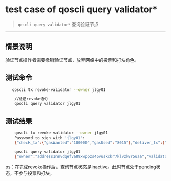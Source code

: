 # test case of qoscli query validator*

> `qoscli query validator*` 查询验证节点

---

## 情景说明

验证节点操作者需要撤销验证节点，放弃网络中的投票和打块角色。

## 测试命令

```bash
   qoscli tx revoke-validator --owner jlgy01

    //验证revoke语句
    qoscli query validator jlgy01
```

## 测试结果

```bash
    qoscli tx revoke-validator --owner jlgy01
    Password to sign with 'jlgy01':
    {"check_tx":{"gasWanted":"100000","gasUsed":"8015"},"deliver_tx":{"gasWanted":"100000","gasUsed":"20030","tags":[{"key":"YWN0aW9u","value":"cmV2b2tlLXZhbGlkYXRvcg=="},{"key":"dmFsaWRhdG9y","value":"YWRkcmVzczFkZWNuNjhldWVjNWRzZ3hyanB2N3Q1eWR5OHR5ZDc1dzhncnlhZg=="},{"key":"b3duZXI=","value":"YWRkcmVzczFubnZkcWVmdmE4OXh3cHB6czQ2dnVza2NrcjdrbHZ6azhyNXVhYQ=="}]},"hash":"048DA2D5A9BB32399608A54550010CB9D02AE1A063D9BA6448125418319999B3","height":"607716"}

    qoscli query validator jlgy01
    {"owner":"address1nnvdqefva89xwppzs46vuskckr7klvzk8r5uaa","validatorAddress":"6E713D1F3CCE28D820C39059E5D08D21D646FA8E","validatorPubkey":{"type":"tendermint/PubKeyEd25519","value":"exGS/yWJthwY8za4dlrPRid2I9KE4G15nlJwO/+Off8="},"bondTokens":"3800743434","description":{"moniker":"jlgy_node","logo":"","website":"","details":""},"status":"inactive","InactiveDesc":"Revoked","inactiveTime":"2019-08-07T11:41:20.368154465Z","inactiveHeight":"607716","bondHeight":"467156"}
```

ps：在完成revoke操作后，查询节点状态是inactive。此时节点处于pending状态，不参与投票和打块。
